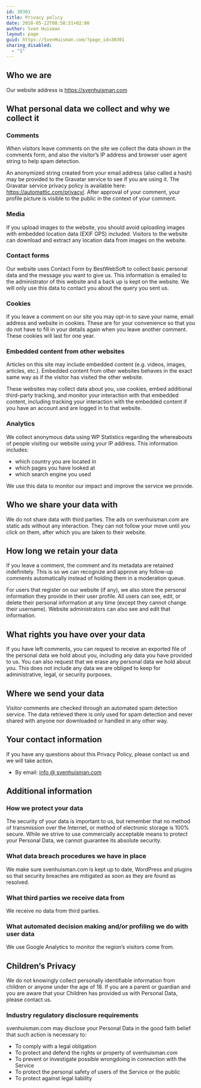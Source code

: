 ```yaml
---
id: 30301
title: Privacy policy
date: 2018-05-22T08:58:51+02:00
author: Sven Huisman
layout: page
guid: https://SvenHuisman.com/?page_id=30301
sharing_disabled:
  - "1"
---
```

## Who we are

Our website address is https://svenhuisman.com

## What personal data we collect and why we collect it

### Comments

When visitors leave comments on the site we collect the data shown in the comments form, and also the visitor’s IP address and browser user agent string to help spam detection.

An anonymized string created from your email address (also called a hash) may be provided to the Gravatar service to see if you are using it. The Gravatar service privacy policy is available here: https://automattic.com/privacy/. After approval of your comment, your profile picture is visible to the public in the context of your comment.

### Media

If you upload images to the website, you should avoid uploading images with embedded location data (EXIF GPS) included. Visitors to the website can download and extract any location data from images on the website.

### Contact forms

Our website uses Contact Form by BestWebSoft to collect basic personal data and the message you want to give us. This information is emailed to the administrator of this website and a back up is kept on the website. We will only use this data to contact you about the query you sent us.

### Cookies

If you leave a comment on our site you may opt-in to save your name, email address and website in cookies. These are for your convenience so that you do not have to fill in your details again when you leave another comment. These cookies will last for one year.

### Embedded content from other websites

Articles on this site may include embedded content (e.g. videos, images, articles, etc.). Embedded content from other websites behaves in the exact same way as if the visitor has visited the other website.

These websites may collect data about you, use cookies, embed additional third-party tracking, and monitor your interaction with that embedded content, including tracking your interaction with the embedded content if you have an account and are logged in to that website.

### Analytics

We collect anonymous data using WP Statistics regarding the whereabouts of people visiting our website using your IP address. This information includes:

  * which country you are located in
  * which pages you have looked at
  * which search engine you used

We use this data to monitor our impact and improve the service we provide.

## Who we share your data with

We do not share data with third parties. The ads on svenhuisman.com are static ads without any interaction. They can not follow your move until you click on them, after which you are taken to their website.

## How long we retain your data

If you leave a comment, the comment and its metadata are retained indefinitely. This is so we can recognize and approve any follow-up comments automatically instead of holding them in a moderation queue.

For users that register on our website (if any), we also store the personal information they provide in their user profile. All users can see, edit, or delete their personal information at any time (except they cannot change their username). Website administrators can also see and edit that information.

## What rights you have over your data

If you have left comments, you can request to receive an exported file of the personal data we hold about you, including any data you have provided to us. You can also request that we erase any personal data we hold about you. This does not include any data we are obliged to keep for administrative, legal, or security purposes.

## Where we send your data

Visitor comments are checked through an automated spam detection service. The data retrieved there is only used for spam detection and never shared with anyone nor downloaded or handled in any other way.

## Your contact information

If you have any questions about this Privacy Policy, please contact us and we will take action.

  * By email: [info @ svenhuisman.com](mailto:info@svenhuisman.com)

## Additional information

### How we protect your data

The security of your data is important to us, but remember that no method of transmission over the Internet, or method of electronic storage is 100% secure. While we strive to use commercially acceptable means to protect your Personal Data, we cannot guarantee its absolute security.

### What data breach procedures we have in place

We make sure svenhuisman.com is kept up to date, WordPress and plugins so that security breaches are mitigated as soon as they are found as resolved.

### What third parties we receive data from

We receive no data from third parties.

### What automated decision making and/or profiling we do with user data

We use Google Analytics to monitor the region’s visitors come from.

## Children’s Privacy

We do not knowingly collect personally identifiable information from children or anyone under the age of 18. If you are a parent or guardian and you are aware that your Children has provided us with Personal Data, please contact us.

### Industry regulatory disclosure requirements

svenhuisman.com may disclose your Personal Data in the good faith belief that such action is necessary to:

  * To comply with a legal obligation
  * To protect and defend the rights or property of svenhuisman.com
  * To prevent or investigate possible wrongdoing in connection with the Service
  * To protect the personal safety of users of the Service or the public
  * To protect against legal liability